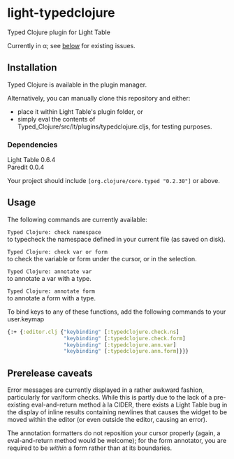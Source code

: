 light-typedclojure
==================
Typed Clojure plugin for Light Table

Currently in α; see [below](#prerelease-caveats) for existing issues.

## Installation
Typed Clojure is available in the plugin manager.

Alternatively, you can manually clone this repository and either:  
- place it within Light Table's plugin folder, or
- simply eval the contents of Typed_Clojure/src/lt/plugins/typedclojure.cljs, for testing purposes.

### Dependencies
Light Table 0.6.4  
Paredit 0.0.4

Your project should include `[org.clojure/core.typed "0.2.30"]` or above.

## Usage
The following commands are currently available:

`Typed Clojure: check namespace`  
to typecheck the namespace defined in your current file (as saved on disk).

`Typed Clojure: check var or form`  
to check the variable or form under the cursor, or in the selection.

`Typed Clojure: annotate var`  
to annotate a var with a type.

`Typed Clojure: annotate form`  
to annotate a form with a type.

To bind keys to any of these functions, add the following commands to your user.keymap  
```clojure
{:+ {:editor.clj {"keybinding" [:typedclojure.check.ns]
                  "keybinding" [:typedclojure.check.form]
                  "keybinding" [:typedclojure.ann.var]
                  "keybinding" [:typedclojure.ann.form]}}}
```

## Prerelease caveats
Error messages are currently displayed in a rather awkward fashion, particularly for var/form checks. While this is partly due to the lack of a pre-existing eval-and-return method à la CIDER, there exists a Light Table bug in the display of inline results containing newlines that causes the widget to be moved within the editor (or even outside the editor, causing an error).

The annotation formatters do not reposition your cursor properly (again, a eval-and-return method would be welcome); for the form annotator, you are required to be *within* a form rather than at its boundaries.
